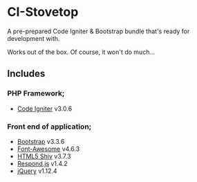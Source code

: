 # CI-Stovetop
A pre-prepared Code Igniter & Bootstrap bundle that's ready for development with.

Works out of the box. Of course, it won't do much...

## Includes

### PHP Framework;

* [Code Igniter](https://www.codeigniter.com/) v3.0.6

### Front end of application;

* [Bootstrap](http://getbootstrap.com/) v3.3.6
* [Font-Awesome](http://fortawesome.github.io/Font-Awesome/) v4.6.3
* [HTML5 Shiv](https://github.com/aFarkas/html5shiv) v3.7.3
* [Respond.js](https://github.com/scottjehl/Respond) v1.4.2
* [jQuery](http://jquery.com/) v1.12.4
